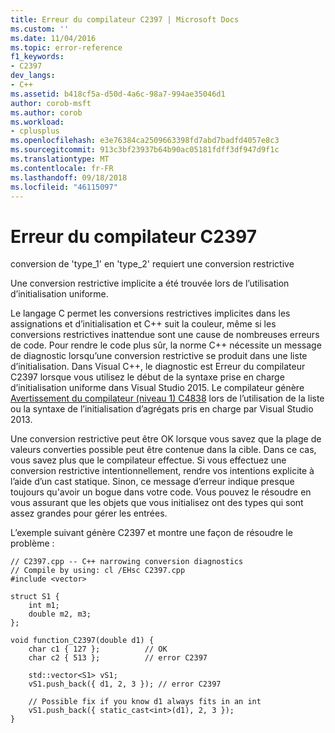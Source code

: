 ```yaml
---
title: Erreur du compilateur C2397 | Microsoft Docs
ms.custom: ''
ms.date: 11/04/2016
ms.topic: error-reference
f1_keywords:
- C2397
dev_langs:
- C++
ms.assetid: b418cf5a-d50d-4a6c-98a7-994ae35046d1
author: corob-msft
ms.author: corob
ms.workload:
- cplusplus
ms.openlocfilehash: e3e76384ca2509663398fd7abd7badfd4057e8c3
ms.sourcegitcommit: 913c3bf23937b64b90ac05181fdff3df947d9f1c
ms.translationtype: MT
ms.contentlocale: fr-FR
ms.lasthandoff: 09/18/2018
ms.locfileid: "46115097"
---
```

# <a name="compiler-error-c2397"></a>Erreur du compilateur C2397

conversion de 'type_1' en 'type_2' requiert une conversion restrictive

Une conversion restrictive implicite a été trouvée lors de l’utilisation d’initialisation uniforme.

Le langage C permet les conversions restrictives implicites dans les assignations et d’initialisation et C++ suit la couleur, même si les conversions restrictives inattendue sont une cause de nombreuses erreurs de code. Pour rendre le code plus sûr, la norme C++ nécessite un message de diagnostic lorsqu’une conversion restrictive se produit dans une liste d’initialisation. Dans Visual C++, le diagnostic est Erreur du compilateur C2397 lorsque vous utilisez le début de la syntaxe prise en charge d’initialisation uniforme dans Visual Studio 2015. Le compilateur génère [Avertissement du compilateur (niveau 1) C4838](../../error-messages/compiler-warnings/compiler-warning-level-1-c4838.md) lors de l’utilisation de la liste ou la syntaxe de l’initialisation d’agrégats pris en charge par Visual Studio 2013.

Une conversion restrictive peut être OK lorsque vous savez que la plage de valeurs converties possible peut être contenue dans la cible. Dans ce cas, vous savez plus que le compilateur effectue. Si vous effectuez une conversion restrictive intentionnellement, rendre vos intentions explicite à l’aide d’un cast statique. Sinon, ce message d’erreur indique presque toujours qu'avoir un bogue dans votre code. Vous pouvez le résoudre en vous assurant que les objets que vous initialisez ont des types qui sont assez grandes pour gérer les entrées.

L’exemple suivant génère C2397 et montre une façon de résoudre le problème :

```
// C2397.cpp -- C++ narrowing conversion diagnostics
// Compile by using: cl /EHsc C2397.cpp
#include <vector>

struct S1 {
    int m1;
    double m2, m3;
};

void function_C2397(double d1) {
    char c1 { 127 };          // OK
    char c2 { 513 };          // error C2397

    std::vector<S1> vS1;
    vS1.push_back({ d1, 2, 3 }); // error C2397

    // Possible fix if you know d1 always fits in an int
    vS1.push_back({ static_cast<int>(d1), 2, 3 });
}
```
